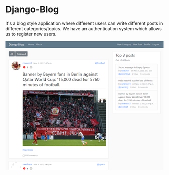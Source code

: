 # Django-Blog
It's a blog style application where different users can write different posts in different categories/topics. We have an authentication system which allows us to register new users.

![Homepage](https://github.com/tsoprano/Django-Blog/blob/main/homepage.png)

